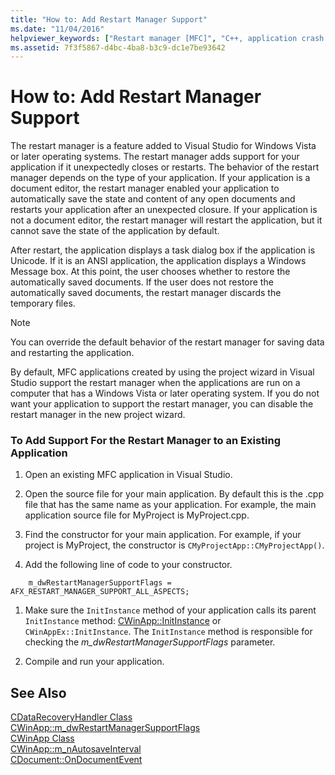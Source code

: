 ```yaml
---
title: "How to: Add Restart Manager Support"
ms.date: "11/04/2016"
helpviewer_keywords: ["Restart manager [MFC]", "C++, application crash support"]
ms.assetid: 7f3f5867-d4bc-4ba8-b3c9-dc1e7be93642
---
```

# How to: Add Restart Manager Support

The restart manager is a feature added to Visual Studio for Windows Vista or later operating systems. The restart manager adds support for your application if it unexpectedly closes or restarts. The behavior of the restart manager depends on the type of your application. If your application is a document editor, the restart manager enabled your application to automatically save the state and content of any open documents and restarts your application after an unexpected closure. If your application is not a document editor, the restart manager will restart the application, but it cannot save the state of the application by default.

After restart, the application displays a task dialog box if the application is Unicode. If it is an ANSI application, the application displays a Windows Message box. At this point, the user chooses whether to restore the automatically saved documents. If the user does not restore the automatically saved documents, the restart manager discards the temporary files.

> [!NOTE]
>  You can override the default behavior of the restart manager for saving data and restarting the application.

By default, MFC applications created by using the project wizard in Visual Studio support the restart manager when the applications are run on a computer that has a Windows Vista or later operating system. If you do not want your application to support the restart manager, you can disable the restart manager in the new project wizard.

### To Add Support For the Restart Manager to an Existing Application

1. Open an existing MFC application in Visual Studio.

1. Open the source file for your main application. By default this is the .cpp file that has the same name as your application. For example, the main application source file for MyProject is MyProject.cpp.

1. Find the constructor for your main application. For example, if your project is MyProject, the constructor is `CMyProjectApp::CMyProjectApp()`.

1. Add the following line of code to your constructor.

```
    m_dwRestartManagerSupportFlags = AFX_RESTART_MANAGER_SUPPORT_ALL_ASPECTS;
```

1. Make sure the `InitInstance` method of your application calls its parent `InitInstance` method: [CWinApp::InitInstance](../mfc/reference/cwinapp-class.md#initinstance) or `CWinAppEx::InitInstance`. The `InitInstance` method is responsible for checking the *m_dwRestartManagerSupportFlags* parameter.

1. Compile and run your application.

## See Also

[CDataRecoveryHandler Class](../mfc/reference/cdatarecoveryhandler-class.md)<br/>
[CWinApp::m_dwRestartManagerSupportFlags](../mfc/reference/cwinapp-class.md#m_dwrestartmanagersupportflags)<br/>
[CWinApp Class](../mfc/reference/cwinapp-class.md)<br/>
[CWinApp::m_nAutosaveInterval](../mfc/reference/cwinapp-class.md#m_nautosaveinterval)<br/>
[CDocument::OnDocumentEvent](../mfc/reference/cdocument-class.md#ondocumentevent)

